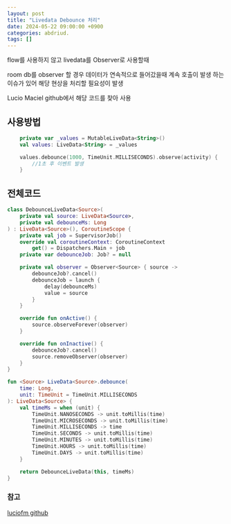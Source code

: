 ```yaml
---
layout: post
title: "Livedata Debounce 처리"
date: 2024-05-22 09:00:00 +0900
categories: abdriud.
tags: []
---
```


flow를 사용하지 않고 livedata를 Observer로 사용할때 

room db를 observer 할 경우 데이터가 연속적으로 들어갔을때 계속 호출이 발생 하는 이슈가 있어 해당 현상을 처리할 필요성이 발생

Lucio Maciel github에서 해당 코드를 찾아 사용

## 사용방법
```kotlin
    private var _values = MutableLiveData<String>()
    val values: LiveData<String> = _values

    values.debounce(1000, TimeUnit.MILLISECONDS).observe(activity) {
        //1초 후 이벤트 발생
    }
```

## 전체코드
```kotlin
class DebounceLiveData<Source>(
    private val source: LiveData<Source>,
    private val debounceMs: Long
) : LiveData<Source>(), CoroutineScope {
    private val job = SupervisorJob()
    override val coroutineContext: CoroutineContext
        get() = Dispatchers.Main + job
    private var debounceJob: Job? = null

    private val observer = Observer<Source> { source ->
        debounceJob?.cancel()
        debounceJob = launch {
            delay(debounceMs)
            value = source
        }
    }

    override fun onActive() {
        source.observeForever(observer)
    }

    override fun onInactive() {
        debounceJob?.cancel()
        source.removeObserver(observer)
    }
}

fun <Source> LiveData<Source>.debounce(
    time: Long,
    unit: TimeUnit = TimeUnit.MILLISECONDS
): LiveData<Source> {
    val timeMs = when (unit) {
        TimeUnit.NANOSECONDS -> unit.toMillis(time)
        TimeUnit.MICROSECONDS -> unit.toMillis(time)
        TimeUnit.MILLISECONDS -> time
        TimeUnit.SECONDS -> unit.toMillis(time)
        TimeUnit.MINUTES -> unit.toMillis(time)
        TimeUnit.HOURS -> unit.toMillis(time)
        TimeUnit.DAYS -> unit.toMillis(time)
    }

    return DebounceLiveData(this, timeMs)
}
```
### 참고
[luciofm github](https://gist.github.com/luciofm/3ae1c0869cf9a05cd9a2e9e5baa9c1c9)
